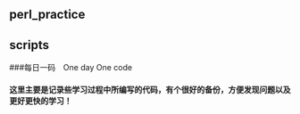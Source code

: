 ## perl_practice
## scripts
###每日一码　One day One code
#### 这里主要是记录些学习过程中所编写的代码，有个很好的备份，方便发现问题以及更好更快的学习！
